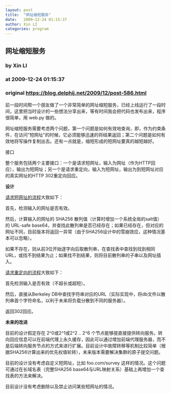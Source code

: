 ```yaml
---
layout: post
title:  "网址缩短服务"
date:   2009-12-24 01:15:37
author: Xin LI
categories: program
---
```


## 网址缩短服务
### by Xin LI
### at 2009-12-24 01:15:37
### original <https://blog.delphij.net/2009/12/post-586.html>

<p>前一段时间帮一个朋友做了一个非常简单的网址缩短服务，已经上线运行了一段时间，这里把当时设计的一些想法分享出来，等有时间我会把代码也发布出来，程序很简单，用 web.py 做的。</p>

<p>网址缩短服务需要考虑两个问题，第一个问题是如何有效地查询，即，作为约束条件，在访问"短网址"的时候，它必须能够迅速的将结果返回；第二个问题是如何有效地将写操作复制出去。还有一点就是，缩短形成的短网址要真的越短越好。</p>

<p>接口</p>

<p>整个服务包括两个主要接口：一个是请求短网址，输入为网址（作为HTTP回应），输出为短网址；另一个是请求重定向，输入为短网址，输出为到短网址对应的真实网址的HTTP 302重定向回应。</p>

<p><b>设计</b></p>

<p><u>请求短网址的流程</u>大致如下：</p>

<p>首先，检测输入的网址是否有效。</p>

<p>然后，计算输入的网址的 SHA256 散列值（计算时增加一个系统全局的salt值）的 URL-safe base64，并查找此散列串是否已经存在；如果已经存在，但对应的网址不同，目前版本将返回一异常（由于SHA256设计中的雪崩效应，这种情况基本可以忽略）。</p>

<p>如果不存在，则从前3位开始逐字向后取散列串，在查找表中查找到找到相同URL，或找不到结果为止；如果找不到结果，则将目前散列串的子串以及网址插入。</p>

<p><u>请求重定向的流程</u>大致如下：</p>

<p>首先检测输入是否有效（不超长或超短）。</p>

<p>然后，直接从Berkeley DB中查找字符串对应的URL（实际实现中，将db文件以散列串首个字符命名，以利于未来将负载分散到不同的服务器）。</p>

<p>返回302回应。</p>

<p><b>未来的改进</b></p>

<p>目前的设计假定存在 2^0或2^1或2^2 .. 2^6 个节点能够提直接提供转向服务。转向回应信息可以在前端代理上永久缓存，因此可以通过增加前端代理服务器，而不是后端转向服务节点的方式来进行扩展。目前设计中故障转移等机制比较简单（根据SHA256计算出来的优先权值轮转），未来版本需要解决集群的原子提交问题。</p>

<p>目前的设计没有考虑自定义短网址，比如 foo.com/survey 这样的情况。这个问题可通过在长域名表（完整SHA256 base64与URL映射关系）基础上再增加一个查找表的方法来解决。</p>

<p>目前设计没有考虑删除以及禁止访问某些短网址的情况。</p>